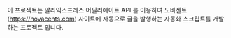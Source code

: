 이 프로젝트는 알리익스프레스 어필리에이트 API 를 이용하여 노바센트(https://novacents.com) 사이트에 자동으로
글을 발행하는 자동화 스크립트를 개발하는 프로젝트 입니다. 
